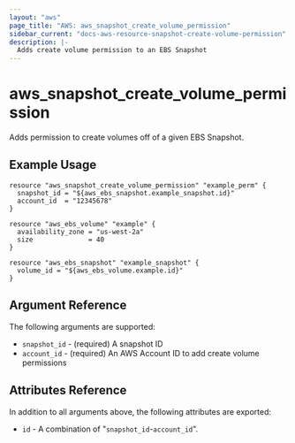 ```yaml
---
layout: "aws"
page_title: "AWS: aws_snapshot_create_volume_permission"
sidebar_current: "docs-aws-resource-snapshot-create-volume-permission"
description: |-
  Adds create volume permission to an EBS Snapshot
---
```


# aws_snapshot_create_volume_permission

Adds permission to create volumes off of a given EBS Snapshot.

## Example Usage

```hcl
resource "aws_snapshot_create_volume_permission" "example_perm" {
  snapshot_id = "${aws_ebs_snapshot.example_snapshot.id}"
  account_id  = "12345678"
}

resource "aws_ebs_volume" "example" {
  availability_zone = "us-west-2a"
  size              = 40
}

resource "aws_ebs_snapshot" "example_snapshot" {
  volume_id = "${aws_ebs_volume.example.id}"
}
```

## Argument Reference

The following arguments are supported:

  * `snapshot_id` - (required) A snapshot ID
  * `account_id` - (required) An AWS Account ID to add create volume permissions

## Attributes Reference

In addition to all arguments above, the following attributes are exported:

  * `id` - A combination of "`snapshot_id`-`account_id`".
